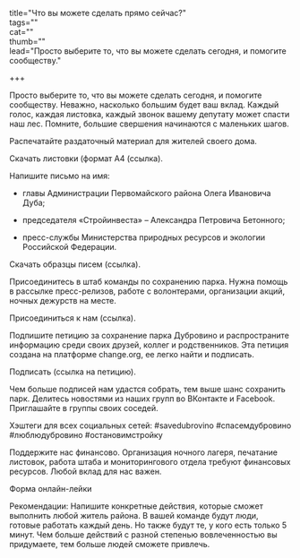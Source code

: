 title="Что вы можете сделать прямо сейчас?"  
tags=""  
cat=""  
thumb=""  
lead="Просто выберите то, что вы можете сделать сегодня, и помогите сообществу."  

+++

Просто выберите то, что вы можете сделать сегодня, и помогите сообществу. Неважно, насколько большим будет ваш вклад. Каждый голос, каждая листовка, каждый звонок вашему депутату может спасти наш лес. Помните, большие свершения начинаются с маленьких шагов.

Распечатайте раздаточный материал для жителей своего дома.

Скачать листовки (формат А4 (ссылка).

Напишите письмо на имя:

* главы Администрации Первомайского района Олега Ивановича Дуба;

* председателя «Cтройинвеста» – Александра Петровича Бетонного;

* пресс-службы Министерства природных ресурсов и экологии Российской Федерации.

Скачать образцы писем (ссылка).

Присоединитесь в штаб команды по сохранению парка. Нужна помощь в рассылке пресс-релизов, работе с волонтерами, организации акций, ночных дежурств на месте.

Присоединиться к нам (ссылка).

Подпишите петицию за сохранение парка Дубровино и распространите информацию среди своих друзей, коллег и родственников. Эта петиция создана на платформе сhаngе.оrg, ее легко найти и подписать.

Подписать (ссылка на петицию).

Чем больше подписей нам удастся собрать, тем выше шанс сохранить парк.
Делитесь новостями из наших групп во ВКонтакте и Facebook. Приглашайте в группы своих соседей.

Хэштеги для всех социальных сетей: #savedubrovino #спасемдубровино #люблюдубровино #остановимстройку

Поддержите нас финансово. Организация ночного лагеря, печатание листовок, работа штаба и мониторингового отдела требуют финансовых ресурсов. Любой вклад для нас важен.

Форма онлайн-лейки

Рекомендации: Напишите конкретные действия, которые сможет выполнить любой житель района. В вашей команде будут люди, готовые работать каждый день. Но также будут те, у кого есть только 5 минут. Чем больше действий с разной степенью вовлеченностью вы придумаете, тем больше людей сможете привлечь.
